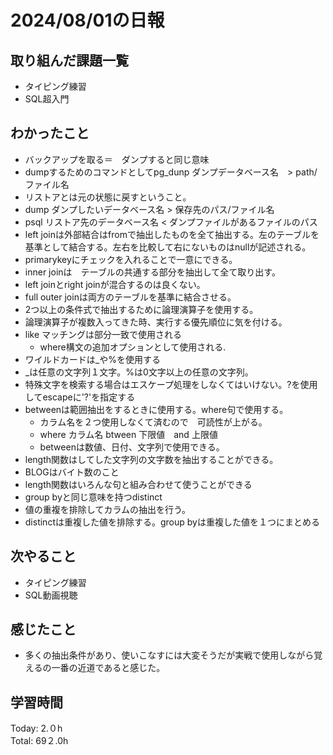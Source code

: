 # 2024/08/01の日報
## 取り組んだ課題一覧
* タイピング練習
* SQL超入門
## わかったこと
* バックアップを取る＝　ダンプすると同じ意味
* dumpするためのコマンドとしてpg_dunp ダンプデータベース名　> path/ファイル名
* リストアとは元の状態に戻すということ。
* dump ダンプしたいデータベース名 > 保存先のパス/ファイル名
* psql リストア先のデータベース名 < ダンプファイルがあるファイルのパス
* left joinは外部結合はfromで抽出したものを全て抽出する。左のテーブルを基準として結合する。左右を比較して右にないものはnullが記述される。
* primarykeyにチェックを入れることで一意にできる。
* inner joinは　テーブルの共通する部分を抽出して全て取り出す。
* left joinとright joinが混合するのは良くない。
* full outer joinは両方のテーブルを基準に結合させる。
* 2つ以上の条件式で抽出するために論理演算子を使用する。
* 論理演算子が複数入ってきた時、実行する優先順位に気を付ける。
* like マッチングは部分一致で使用される
  *  where構文の追加オプションとして使用される.
*  ワイルドカードは_や%を使用する
  * _は任意の文字列１文字。%は0文字以上の任意の文字列。
*  特殊文字を検索する場合はエスケープ処理をしなくてはいけない。?を使用してescapeに'?'を指定する
* betweenは範囲抽出をするときに使用する。where句で使用する。
  *  カラム名を２つ使用しなくて済むので　可読性が上がる。
  *  where カラム名 btween 下限値　and 上限値
  *  betweenは数値、日付、文字列で使用できる。
*  length関数はしてした文字列の文字数を抽出することができる。
*  BLOGはバイト数のこと
*  length関数はいろんな句と組み合わせて使うことができる
*  group byと同じ意味を持つdistinct
  *  値の重複を排除してカラムの抽出を行う。
  *  distinctは重複した値を排除する。group byは重複した値を１つにまとめる                               
## 次やること
* タイピング練習
* SQL動画視聴
## 感じたこと
* 多くの抽出条件があり、使いこなすには大変そうだが実戦で使用しながら覚えるの一番の近道であると感じた。
## 学習時間
Today: 2.０h<br>
Total: 69２.0h
